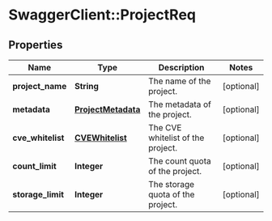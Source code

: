 # SwaggerClient::ProjectReq

## Properties
Name | Type | Description | Notes
------------ | ------------- | ------------- | -------------
**project_name** | **String** | The name of the project. | [optional] 
**metadata** | [**ProjectMetadata**](ProjectMetadata.md) | The metadata of the project. | [optional] 
**cve_whitelist** | [**CVEWhitelist**](CVEWhitelist.md) | The CVE whitelist of the project. | [optional] 
**count_limit** | **Integer** | The count quota of the project. | [optional] 
**storage_limit** | **Integer** | The storage quota of the project. | [optional] 


